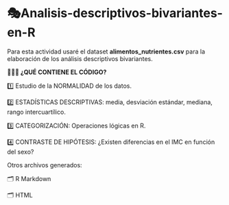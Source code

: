 # 🎭Analisis-descriptivos-bivariantes-en-R

Para esta actividad usaré el dataset **alimentos_nutrientes.csv** para la elaboración de los análisis descriptivos bivariantes.

**👩🏽‍💻 ¿QUÉ CONTIENE EL CÓDIGO?**


1️⃣ Estudio de la NORMALIDAD de los datos.

2️⃣ ESTADÍSTICAS DESCRIPTIVAS: media, desviación estándar, mediana, rango intercuartílico.

3️⃣ CATEGORIZACIÓN: Operaciones lógicas en R. 

4️⃣ CONTRASTE DE HIPÓTESIS: ¿Existen diferencias en el IMC en función del sexo?


Otros archivos generados:

 🗂️ R Markdown
 
 🗂️ HTML
